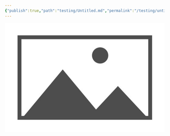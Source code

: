 ```yaml
---
{"publish":true,"path":"testing/Untitled.md","permalink":"/testing/untitled/","PassFrontmatter":true}
---
```


![placeholder - Copy.png](../A%20Assets/placeholder%20-%20Copy.png)